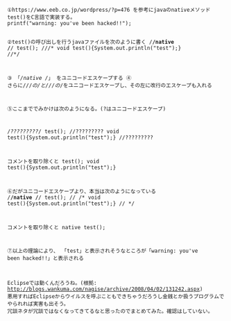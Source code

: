 <code>
①https://www.eeb.co.jp/wordpress/?p=476 を参考にjavaのnativeメソッドtest()をC言語で実装する。
printf("warning: you've been hacked!!");

②test()の呼び出しを行うjavaファイルを次のように書く
/**/native /**/ test(); 
///* 
void test(){System.out.println("test");} 
//*/

③
「*/native /*」 をユニコードエスケープする
④
さらに///*の/*と//*/の*/をユニコードエスケープし、その左に改行のエスケープも入れる

⑤ここまででみかけは次のようになる。(?はユニコードエスケープ)

/*?????????*/ test();
//?????????
void  test(){System.out.println("test");}
//?????????

コメントを取り除くと
test();
void test(){System.out.println("test");}

⑥だがユニコードエスケープより、本当は次のようになっている
/**/native /**/ test(); 
//
/* 
void test(){System.out.println("test");} 
//
*/

コメントを取り除くと
native test();

⑦以上の理論により、
「test」と表示されそうなところが「warning: you've been hacked!!」と表示される

Eclipseでは動くんだろうね。(根拠: http://blogs.wankuma.com/nagise/archive/2008/04/02/131242.aspx)
悪用すればEclipseからウイルスを呼ぶこともできちゃうだろうし金銭とか扱うプログラムでやられれば実害も出そう。
冗談ネタが冗談ではなくなってきてるなと思ったのでまとめてみた。確認はしていない。
</code>
